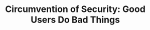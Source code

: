 ---
title: "Circumvention of Security: Good Users Do Bad Things"
authors:
  - Jim Blythe
  - Ross Koppel
  - Sean W. Smith
release: IEEE Security & Privacy 11(5). IEEE, 2013
categories:
  - Usable Security
keywords:
  - Security circumvention
  - Usability
  - Access controls
  - Human factors
  - Computer security
  - Authentication
link: https://cs.dartmouth.edu/~sws/pubs/bks13.pdf
comment: >-
    It is difficult to find well-founded examples of security mechanisms being circumvented for practical reasons. After all, this is a sensitive issue for companies that should not be made public if possible. This article shows that it happens anyway.
---